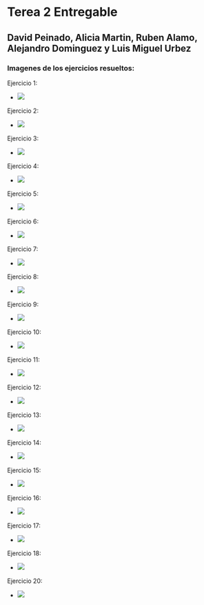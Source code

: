 # Terea 2 Entregable
## David Peinado, Alicia Martin, Ruben Alamo, Alejandro Dominguez y Luis Miguel Urbez

### Imagenes de los ejercicios resueltos:

Ejercicio 1: 
  * <img src="https://www.plantuml.com/plantuml/svg/LOz1YeCm58RtEKNm00CPcQMWEEvcNFG6ZoJOo3CfBycYbO87QHSzIs_YIPfABNKPydtVpojz00fnG2OHlETIr8PaH3Uosg4ZNl2irHsvZFqQ608vNWXsVj4aTbg6-yrsY_7dR6T2L4dAMMNbFXA7z13lrZnTMY2mFSpJDMNMrUywWY9GsuZu-laqgrF4HUEhfqM3vk3rkC4688FedcZJQ_uFn-KhJtkbjYeT-m00"/>

Ejercicio 2: 
 * <img src="https://www.plantuml.com/plantuml/svg/XO_DIiKm48NtynJp0hx0NSWL1GjINRXmFMrcCMMIaVo0K7ntQreJf8BBStA-BymrPOgvU8MNQU4vusCHLOxULeHdyrFaNi7TEwkAiuHl4boo2A_yOJZK7Np-E9ueythGDPp1rc2WMRnmo8QZgEDiORUEPU7OfGz2WPgrfhFsJ_AUebfgw1x_OzlHU7DRRy3BHYRQ0AYVV_TjTC515e9T_Ui5wvD1XuvHrrqvkEBr2m00"/>
 
Ejercicio 3:
 * <img src="https://www.plantuml.com/plantuml/svg/dPF1RXCn48Rl-nIZFT53959KRg2MKBYaA6eHzp_s41bvPyBOxWMG-WvSuH4uy0nvapu9k2njTWkXT0yho_EDvzV_suSfmtBfOjCG4Udo7RjCBuCw5Q-p0czA7nhQ-bw7NABI4shd-4sY7I179QjT4Qm2yqhFGM-2k33YPZ-XwS73HvFfmVJnS0ex2GxraCtdo3fiF2lBIRuXqjlI8O-O4sIsW4YUAUbQBNDbJ-3PK3SHqOrwZbE6rrfqAedj72werBPJNfK8ky4_zQknQJZbTQowxk_QaQY4Jkb11Ac5LH14ubHbtJ9qxzwE4YA5LK6azuLfQzHEgnT1NAmUfT2j8uyqrYtGvSMNFf7BYwzx_vcAw0hnhgayAoow8vDvMS6cL_zH7g-qMzglqILnFJpINCkvyN3sB1GFNxa5RFCj3QiBX5HhBmpY0jhc7rBsxofbOV3w5oNLB0l-pqgEqngRxzZsv7hPF-V9f69a_Jtrt59_Ps-J7vzIUyR4uWfBDX1Bsxjw3VVDE-dzfcaEMNpfuWy0"/>

Ejercicio 4:
 * <img src="https://www.plantuml.com/plantuml/svg/NP11JiD034NtEOKFm88KKSe2gMee5H9K24xWJjnWD1b7CvCLGkf1OD4Ze1uXD-b969T4jEp-oEzz9vw6Y3wsjSrazKOcGe6HIe_sbbxGHSPAvYMlsR2yPqkfLvxW1lQRpu63ac0WDHTIDn8YMTnllhAYjL6IaEXkPzb8zj1MWFwt8tcW8lmpps01c6XEQHuQxBxXq7P7vXM1dNuD674X-jOOxdOkzUNdLvSziMOtZE5ldezWr0EDvvey9WXSGAWy7b6Jqps1gXPSYK0HcruvsPkFUqDHQ1NLvNZKUg7_XolFLaC-oY7lbPACnG6StHTQEBaUPuyOoJFQz5vuTC1Hidc835RF-InrjtN0HjAfkbqyX1bwyABfoQfD4FIn936ssmOz_aSs9LUsjVq1"/>

Ejercicio 5:
 * <img src="https://www.plantuml.com/plantuml/svg/NOxHoSCm38JVFOLcoFyF40XTe1kejaWTPAaeraCRkdjDcfGGFGZkfE-uVgverGi7lKqKAmpPehCk0Tf4PJKG6arNdJ8MggRm1x64TzYXQrieuuzZbJ5NJ_3V_bO79TxT4BhDsAFHK2OyH0sEoJ2TWquSlfmFq8NpOwObRCU2bfarq4HGyAdsxRjAaYQxhNxeIP8N_W00"/>

Ejercicio 6:
 * <img src="https://www.plantuml.com/plantuml/svg/JSzB2i8m40RWVKunDsXjVA_QZOzDANY2CHara8TCMX75kvi45yxo_pz-c3QEoEFah50MOuI1E0QFy1QGhW_kp0HRwEm3EPHiOEE8eRkJjKQ7LEwHbS7S5N2Yw-HJyIVoBBr-xJCdXx9SaXsf6u8cw54PPyYF6JIogcNLrBKig9ySSSZgg9Cm5wEI3ZvjmwoHyyLojTuKASH7jEHr-kaB"/>

Ejercicio 7:
 * <img src="https://www.plantuml.com/plantuml/svg/dP312i8m38RlVOg-mZpkD447NaI6Bv2r4GjREvfC4Dcx6xkokOCNUsdpVU5lI4KCaSU-KwO38ds9uOc6mqjfEUVGjn4NM6gVG95aZUOE-kITSM9kd-fRrCvdkbEJol5xm-xXBDXD_aB__I3HmnX1EWNQ_9gx6wGXU8AsmrB7jPZjaHYin6Ew2pNbIHiqOwJj7ZBRJdbrGrWDI_KhM5NehQpw3G00"/>

Ejercicio 8:
 * <img src="https://www.plantuml.com/plantuml/svg/SoWkIImg2VNruKhDAyrL2Caio7TCBYbDJCxCpwlcKW22uFoybDHy1J3RjI8viGmi1-47fwQNPkPcfkQLv7FLSYNd91ONAo1fTqjDpaXKyCpB17Aj53B1j25Kr2qppqeXBJFFa0jafnN46f0f3gbvAK3t0000"/>

Ejercicio 9:
 * <img src="https://www.plantuml.com/plantuml/svg/TL2zJiCm4DxlARmnXOgrKqlQiGZHYlrgNuEbio-opwYYujr9d18A4fw-d_lknwkicBG4XhitrJul5ukUCOxAlPMmi8mvDyvZbp10PQOjw99SGBqMbgKvq5a5sYHHM3gFW-8fz087ij7RWJyOYYMOAuTzEJP_lVoZmGwLaaSsZaoMNfBINFVjmRgef57MEdwR5PsC2IinKtf7woNEiSbkDjIqDpPy0jnkPYvWXhUs1HCnLY9CKa6FMOahF2NALeRqhvMkQVOKFsJA7XDM4D3H5TO1Z45czYGTScqs_yFjDljJ2QXJ-REFbXWTchqFFLCLMs76RiAln9XSILZx_Nlu1RPdIqnH2HuBHO4NwWfZWXsom8QofkBTU2AiABeI-0i0"/>

Ejercicio 10:
 * <img src="https://www.plantuml.com/plantuml/svg/dO_D2i8m48JlUOgbHw65UkofWXQyY1HV84rM3AH9oOyWuhkRjcbh3tgmb-ryisncIkkeSRwLX319hOMpqGzaJZy9XE-asyRW30jG0yW7iq9set1KWedWN7lrQLH2HRebBqAc6v3a2QHf65csIM37dBWBJdaCi81LWfd-7Q6dUszes0oGnxznkqRRQMLf8x40iuZHFLX7UJYFmyn_bAcHUMFrL2NALP78rZKkejEBuuBwzdA9YljMlW40"/>

Ejercicio 11:
 * <img src="https://www.plantuml.com/plantuml/svg/bPDDRjH048NtFaN96mZIPEAWi1W1IXW2cmcC0c9VqrsOGkqkqpzPW91o1xPm01Oi44VmJN8IfZGnjfX4odXXI_NUwzVzsJwE2KFAZIlkVKYfZRFfj7NeTR9lf9dAwYEPDB6CTS2cA60pW7b66mI-571zlUMKdS0JA1S8BrcCU8lbF_aa9mcWAed7O0MU8xnZRtZacQyDrT71mqbrL3qQLYRZsQ26ks-EP0YyoQj96jJuFZUOHleP9WgC3Yn1b5P28lMTeQM0EaI7pSX_6XDQKS68ZnGkqB1uZPnJdHs6ZVMhtdiGvztFrka6TaTnuiLp8t3V8KZWcZqweAZzMvJsTiO4w83hZ0u-PO9HnQtybkiYfm0YDwsZ__Qb8uIho-_NcAykV-pjWDfBZUukg9zbyd83w6gHQmmZpA-aMOLDIuwaQpbOIBu8DDJCELkqe8V3qFsAWx94ZZf_4T0RnhBORZoyI-Coe9KR2lNeWUrsuMbiiVkD_GdrqVzDPGMl-vSqcK1viB__0ERICfR3TpQ3nq0HZ8x1qYY_2PIWqGhoYWqQxlxuicStWwSG2PmOTFmPWRocXwNNmSDRdKLnJDxcnlq5"/>

Ejercicio 12: 
 * <img src="https://www.plantuml.com/plantuml/svg/NOqnRiCm301tleB8KY20xMRjbALZf-O3Z4J40aJ9e2YWHP37z0rvWZ_MraqZ8zpk3YJtnKYjIeIdqMmgByCmHKg_fdTP1XUfbCu7EYa9m8BuMaohiwfq1lmPDrzzE6Kyy8VbnNWoSc6-9Zm4bkbF2XbheCW5Tts_HUHK1Tzk5Yu0xJ1kdlj-XoiXf2vlC7VTqhRuNe_TUW4RBEy0yU45dW5lCmNsIdSKyhn6DeftSgppbmJN-bYvvDPpScEBaRo665i_acgZp__L2-mv-Ihn6m00"/>

Ejercicio 13:
 * <img src="https://www.plantuml.com/plantuml/svg/SoWkIImgAStDuKhEIImkLWZ8pybCpy_Bhww52PJcbUGhL7Cf0465bOAXWj_XNRcfHVaAO95A916mG2qNp0G59KCbXNnTNGKbOpqzFQqu9QXHLa0xYbDJkHnIyrA0zW80"/>

Ejercicio 14:
 * <img src="https://www.plantuml.com/plantuml/svg/SoWkIImgAStDuU9ApaaiBbOeCGp8pybCpy_Bhww52XK0nKhpIlAhkIeKR1Lq3GsuAe4qa48eCCAYG1T5XJ6I2XG5CDCLT7NpaMnNi588o2zEJUK2AZ0YfC0OdmAupuom-Co4aCzC2VhC3BVFJ93SPOJDuQQ459ZXL-2GcfS2Z3m0"/>
 
 Ejercicio 15:
  * <img src="https://www.plantuml.com/plantuml/svg/VP1FQmCX4CNlyoaU7WjAtIMNfIqvz5pw2GgobM3HjVW74aA-UoMDMrCIlGmZl_VUp6nZKY5bPocPP3N0NetQ1UKKz9SEivcDXzmmcgsA4U_UcfrVF8wd-fENL5f2UVi94c_PwU3F_Q7fJxHgcHJYWS5p3ZOAyS4k9XDUIa3K6dGnJxAArhpl9C_qaVPu1fUFT2Yrb3zWk07mAs9iY2kWkeDptwHZmjFlQ4JLlukCVUGVCTmWwWM6vWBh_9kx6zODEivLtiakRwkNp-pi3m00"/>

Ejercicio 16: 
 * <img src="https://www.plantuml.com/plantuml/svg/NP11ImCn48Nl-HMFFGfTr6CHgKX5Byk2_e6OZDifkpEIPA4Y_dU7sDRLKs2-b_VWs-JYKvcdqVMKief7qoSTIBXemdM3rGhDPTjUu97tsk2KMkC6sumTxpqYmRam-fnF-DC1GAVJQw8rhl12XwAenpxnH0btxpIE7FLCAtocOPQe2shJxJBnG65N5piVU6AIKYlg-LXn-5VQpJQeY8IdQ7b-us1_LVwMVxbV0_Sg7_D0F_oimA97iDHmYwqfHF3PHtjKu9pRa4Hp-Wq0"/>
 
Ejercicio 17:
 * <img src="https://www.plantuml.com/plantuml/svg/VLBBQXmn4BphAvez1hmuLn-2ryw66C9YoFv0hzIsEqZgYKOJ0ai-9aSVSWY-vJe_5it3CmqYkGqrrLMgwhvkCwRS1M-inxQ56pvvbamMp-OWuPJe2jx2aRvdCUyvaRNSlyGLEvBldnyaIe6sspSpUkZ_14e2Ze12umcTjCFCZ9jT_tlyYGqLyuIZ7XUgc1zcVicznvWHpgzYUluM6xJiqAsWcZnIw7zchYCepYS-9JcRkyyt1nMc_vKxBmkmlBFfIYiMn-pghNUE9U2Sd68NO49Mc_sN8J-cixdjNnm_Akszuoo9qTTswBvstF9YLrMJ-kUojr02V23xXCCCny8NnPx-K9kvwJowaUJec_XkrTNCHEWhpkMsTj_F6wtQhJEkTPCjOUi9TIZiA6P-q3NNPwU4v_lO3ELluE92oYTir06ROSS5lPm8CtEz3hY2Tt1FALCaIxjL4Fx9tlaJfKS4yxhNodxqDCk2b3kKtylO8CPnB3gXecl-qFrcB6xYVoJx9B3x7tlP3UY1Qugk2_ul"/>
 
Ejercicio 18:
 * <img src="https://www.plantuml.com/plantuml/svg/RL4zJeGX4Etd55nW2riBivjrhTJ2U849J5OCC6Q0H8CUvZk05x3bOgv2_C1ioVl9Uu_PneIIidUW7SQeRbWyxWhisR5SgWlrIA-9uGCwlyzenBgw918kSClXQ5CsFyhx-kL9HYq7gx7ylHz8fxg4OtOdvoxefomu6QSGD5nMf7wA_lLTsxfuIiA3KwtMWxClaGeSdadTuHlB86iW1PP_gQsescpUh_e7mBHpOc2OqOX92xtyMGxwZawsN6YT9sXBmPoEyWq0"/>
 
Ejercicio 20:
 * <img src="https://www.plantuml.com/plantuml/svg/XP51QWGX44Ntdg9m6N18RxDePc0ssJKX5p2c289JDce7Gf83PHboXBvOgiNM285PAFWj_tyVZp7fa9QB4yRf667243rfUFyimeDtftR0E7kA-ibXrHxNBqFM-2hSKyBmYcJi-aFjxHJy6vhac_N9f4NdgKqJUxI4WPS2tcuFXnkP4U0EpXZnCkFwhM4KVqX0gOyn3ucTvJz9JbpK6ZjhvYlEgeJro9mrGfq69EZYvDc6hKY0GRB185irXhJ1lY03LYsZz06YDRzs3RAGAWzTbX17fEVjutu1"/>

















